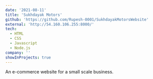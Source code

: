 ```yaml
---
date: '2021-08-11'
title: 'Sukhdayak Motors'
github: 'https://github.com/Rupesh-0001/SukhdayakMotorsWebsite'
external: 'http://54.160.106.255:8000/'
tech:
  - HTML
  - CSS
  - Javascript
  - Node.js
company: ''
showInProjects: true
---
```


An e-commerce website for a small scale business. 

